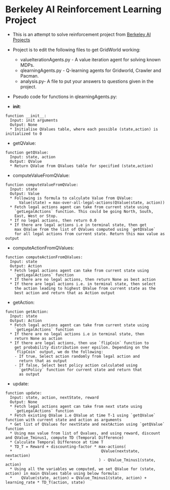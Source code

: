 # Berkeley AI Reinforcement Learning Project

- This is an attempt to solve reinforcement project from [Berkeley AI Projects](http://ai.berkeley.edu/reinforcement.html)
- Project is to edit the following files to get GridWorld working:
  - valueIterationAgents.py - A value iteration agent for solving known MDPs.
  - qlearningAgents.py - Q-learning agents for Gridworld, Crawler and Pacman.
  - analysis.py- A file to put your answers to questions given in the project.

- Pseudo code for functions in qlearningAgents.py:
* __init__:
```
function __init__:
  Input: init arguments
  Output: None
  * Initialise QValues table, where each possible (state,action) is initialized to 0
```

* getQValue:
```
function getQValue:
  Input: state, action
  Output: QValue
  * Return QValue from QValues table for specified (state,action)
```

* computeValueFromQValue:
```
function computeValueFromQValue:
  Input: state
  Output: Value
  * Following is formula to calculate Value from QValue:
      Value(state) = max-over-all-legal-actions(QValue(state, action))
  * Fetch legal actions agent can take from current state using
    `getLegalActions` function. This could be going North, South,
    East, West or Stop.
  * If no legal actions, then return 0.0
  * If there are legal actions i.e in terminal state, then get
    max QValue from the list of QValues computed using `getQValue`
    for all legal actions from current state. Return this max value as output
```

* computeActionFromQValues:
```
function computeActionFromQValues:
  Input: state
  Output: Action
  * Fetch legal actions agent can take from current state using
    `getLegalActions` function
  * If there are no legal actions, then return None as best action
  * If there are legal actions i.e. in terminal state, then select
    the action leading to highest QValue from current state as the
    best action and return that as Action output
```

* getAction:
```
function getAction:
  Input: state
  Output: Action
  * Fetch legal actions agent can take from current state using
    `getLegalActions` function
  * If there are no legal actions i.e in terminal state, then
    return None as action
  * If there are legal actions, then use `flipCoin` function to
    get probability distribution over epsilon. Depending on the
    `flipCoin` output, we do the following:
    - If true, Select action randomly from legal action and
      return that as output
    - If false, Select best policy action calculated using
      `getPolicy` function for current state and return that
      as output
```

* update:
```
function update:
  Input: state, action, nextState, reward
  Output: None
  * Fetch legal actions agent can take from next state using
    `getLegalActions` function
  * Fetch existing QValue i.e QValue at time T-1 using `getQValue` function with current state and action as arguments
  * Get list of QValues for nextState and nextAction using `getQValue` function
  * Using max value from list of Qvalues, and using reward, discount and QValue_Tminus1, compute TD (Temporal Difference)
  * Calculate Temporal Difference at time T
  * TD_T = Reward + discounting-factor * max-actions(
  *                                       QValue(nextstate, nextaction)
  *                                      ) - QValue_Tminus1(state, action)
  * Using all the variables we computed, we set QValue for (state, action) in main QValues table using below formula:
  *    QValue(state, action) = QValue_Tminus1(state, action) + learning_rate * TD_T(action, state)
```
